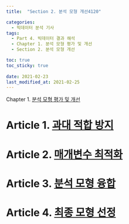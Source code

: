 ```yaml
---
title:  "Section 2. 분석 모형 개선4120"

categories:
  - 빅데이터 분석 기사
tags: 
  - Part 4. 빅데이터 결과 해석
  - Chapter 1. 분석 모형 평가 및 개선
  - Section 2. 분석 모형 개선

toc: true
toc_sticky: true
 
date: 2021-02-23
last_modified_at: 2021-02-25
---
```


Chapter 1. [분석 모형 평가 및 개선]()

# Article 1. [과대 적합 방지]()

# Article 2. [매개변수 최적화]()

# Article 3. [분석 모형 융합]()

# Article 4. [최종 모형 선정]()